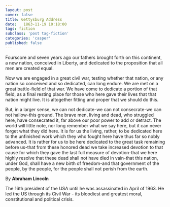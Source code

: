 ```yaml
---
layout: post
cover: false
title: Gettysburg Address
date:   1863-11-19 10:18:00
tags: fiction
subclass: 'post tag-fiction'
categories: 'casper'
published: false
---
```


Fourscore and seven years ago our fathers brought forth on this continent, a new nation, conceived in Liberty, and dedicated to the proposition that all men are created equal.

Now we are engaged in a great civil war, testing whether that nation, or any nation so conceived and so dedicated, can long endure. We are met on a great battle-field of that war. We have come to dedicate a portion of that field, as a final resting place for those who here gave their lives that that nation might live. It is altogether fitting and proper that we should do this.

But, in a larger sense, we can not dedicate-we can not consecrate-we can not hallow-this ground. The brave men, living and dead, who struggled here, have consecrated it, far above our poor power to add or detract. The world will little note, nor long remember what we say here, but it can never forget what they did here. It is for us the living, rather, to be dedicated here to the unfinished work which they who fought here have thus far so nobly advanced. It is rather for us to be here dedicated to the great task remaining before us-that from these honored dead we take increased devotion to that cause for which they gave the last full measure of devotion-that we here highly resolve that these dead shall not have died in vain-that this nation, under God, shall have a new birth of freedom-and that government of the people, by the people, for the people shall not perish from the earth.

By **Abraham Lincoln**

The 16th president of the USA until he was assassinated in April of 1963. He led the US through its Civil War - its bloodiest and greatest moral, constitutional and political crisis.
